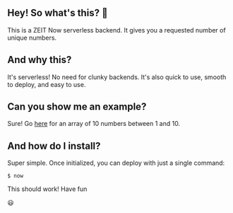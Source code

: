 ## Hey! So what's this? :dizzy:

This is a ZEIT Now serverless backend. It gives you a requested number of unique numbers. 

## And why this? 

It's serverless! No need for clunky backends. It's also quick to use, smooth to deploy, and easy to use.

## Can you show me an example?

Sure! Go [here](https://lepaya-assignment-api.tallybee.now.sh/api/?max=100&numberRequired=10) for an array of 10 numbers between 1 and 10.

## And how do I install? 

Super simple. Once initialized, you can deploy with just a single command:

```shell
$ now
```

This should work! Have fun 

:smiley: